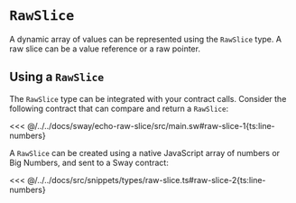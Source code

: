 # `RawSlice`

A dynamic array of values can be represented using the `RawSlice` type. A raw slice can be a value reference or a raw pointer.

## Using a `RawSlice`

The `RawSlice` type can be integrated with your contract calls. Consider the following contract that can compare and return a `RawSlice`:

<<< @/../../docs/sway/echo-raw-slice/src/main.sw#raw-slice-1{ts:line-numbers}

A `RawSlice` can be created using a native JavaScript array of numbers or Big Numbers, and sent to a Sway contract:

<<< @/../../docs/src/snippets/types/raw-slice.ts#raw-slice-2{ts:line-numbers}

